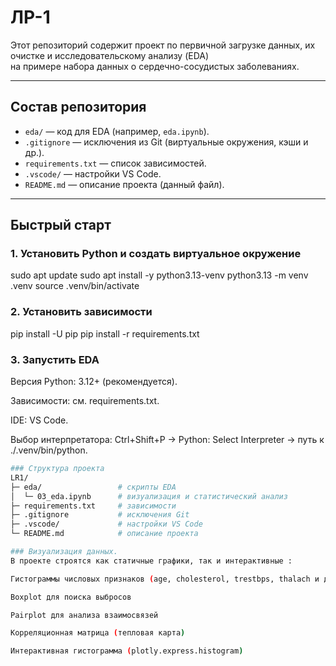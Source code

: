 # ЛР-1

Этот репозиторий содержит проект по первичной загрузке данных, их очистке и исследовательскому анализу (EDA)  
на примере набора данных о сердечно-сосудистых заболеваниях.

---

## Состав репозитория

- `eda/` — код для EDA (например, `eda.ipynb`).
- `.gitignore` — исключения из Git (виртуальные окружения, кэши и др.).
- `requirements.txt` — список зависимостей.
- `.vscode/` — настройки VS Code.
- `README.md` — описание проекта (данный файл).

---

## Быстрый старт

### 1. Установить Python и создать виртуальное окружение

sudo apt update
sudo apt install -y python3.13-venv
python3.13 -m venv .venv
source .venv/bin/activate
### 2. Установить зависимости

pip install -U pip
pip install -r requirements.txt

### 3. Запустить EDA

Версия Python: 3.12+ (рекомендуется).

Зависимости: см. requirements.txt.

IDE: VS Code.

Выбор интерпретатора:
Ctrl+Shift+P → Python: Select Interpreter → путь к ./.venv/bin/python.
```bash
### Структура проекта
LR1/
├─ eda/                 # скрипты EDA
│  └─ 03_eda.ipynb      # визуализация и статистический анализ
├─ requirements.txt     # зависимости
├─ .gitignore           # исключения Git
├─ .vscode/             # настройки VS Code
└─ README.md            # описание проекта

### Визуализация данных.
В проекте строятся как статичные графики, так и интерактивные :

Гистограммы числовых признаков (age, cholesterol, trestbps, thalach и др.)

Boxplot для поиска выбросов

Pairplot для анализа взаимосвязей

Корреляционная матрица (тепловая карта)

Интерактивная гистограмма (plotly.express.histogram)

